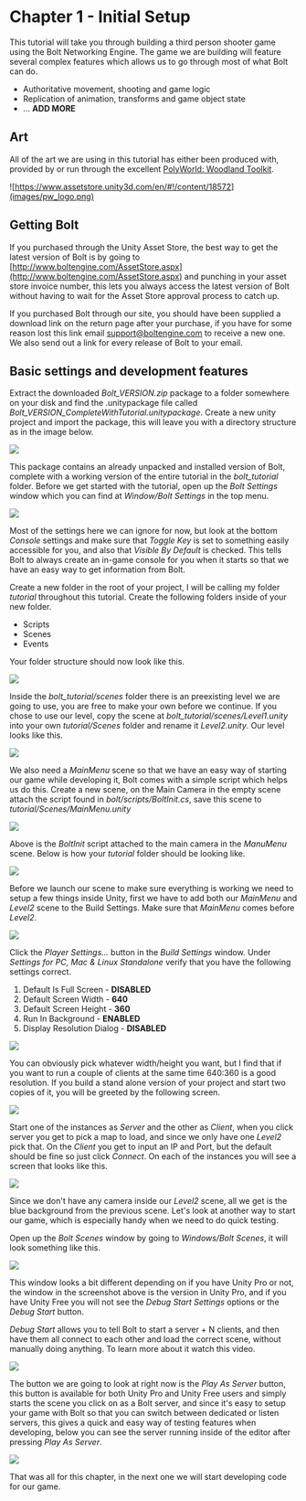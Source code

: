 # Chapter 1 - Initial Setup

This tutorial will take you through building a third person shooter game using the Bolt Networking Engine. The game
we are building will feature several complex features which allows us to go through most of what Bolt can do.

 * Authoritative movement, shooting and game logic
 * Replication of animation, transforms and game object state
 * ... **ADD MORE**

## Art

All of the art we are using in this tutorial has either been produced with, provided by or run through the excellent [PolyWorld: Woodland Toolkit](https://www.assetstore.unity3d.com/en/#!/content/18572).

![https://www.assetstore.unity3d.com/en/#!/content/18572](images/pw_logo.png)


## Getting Bolt

If you purchased through the Unity Asset Store, the best way to get the latest version of Bolt is by going to [http://www.boltengine.com/AssetStore.aspx](http://www.boltengine.com/AssetStore.aspx) and punching in your asset store invoice number, this lets you always access the latest version of Bolt without having to wait for the Asset Store approval process to catch up.

If you purchased Bolt through our site, you should have been supplied a download link on the return page after your purchase, if you have for some reason lost this link email [support@boltengine.com](support@boltengine.com) to receive a new one. We also send out a link for every release of Bolt to your email. 

## Basic settings and development features

Extract the downloaded *Bolt\_VERSION.zip* package to a folder somewhere on your disk and find the .unitypackage file called *Bolt\_VERSION_CompleteWithTutorial.unitypackage*. Create a new unity project and import the package, this will leave you with a directory structure as in the image below.

![](images/img0.png)

This package contains an already unpacked and installed version of Bolt, complete with a working version of the entire tutorial in the *bolt\_tutorial* folder. Before we get started with the tutorial, open up the *Bolt Settings* window which you can find at *Window/Bolt Settings* in the top menu.

![](images/img1.png)

Most of the settings here we can ignore for now, but look at the bottom *Console* settings and make sure that *Toggle Key* is set to something easily accessible for you, and also that *Visible By Default* is checked. This tells Bolt to always create an in-game console for you when it starts so that we have an easy way to get information from Bolt.   

Create a new folder in the root of your project, I will be calling my folder *tutorial* throughout this tutorial. Create the following folders inside of your new folder.

* Scripts
* Scenes
* Events

Your folder structure should now look like this.
 
![](images/img3.png)

Inside the *bolt\_tutorial/scenes* folder there is an preexisting level we are going to use, you are free to make your own before we continue. If you chose to use our level, copy the scene at *bolt\_tutorial/scenes/Level1.unity* into your own *tutorial/Scenes* folder and rename it *Level2.unity*. Our level looks like this.

![](images/img2.png)

We also need a *MainMenu* scene so that we have an easy way of starting our game while developing it, Bolt comes with a simple script which helps us do this. Create a new scene, on the Main Camera in the empty scene attach the script found in *bolt/scripts/BoltInit.cs*, save this scene to *tutorial/Scenes/MainMenu.unity*

![](images/img4.png)

Above is the *BoltInit* script attached to the main camera in the *ManuMenu* scene. Below is how your *tutorial* folder should be looking like.

![](images/img5.png)

Before we launch our scene to make sure everything is working we need to setup a few things inside Unity, first we  have to add both our *MainMenu* and *Level2* scene to the Build Settings. Make sure that *MainMenu* comes before *Level2*.

![](images/img6.png)

Click the *Player Settings...* button in the *Build Settings* window. Under *Settings for PC, Mac & Linux Standalone* verify that you have the following settings correct.

1. Default Is Full Screen - **DISABLED**  
2. Default Screen Width - **640**
3. Default Screen Height - **360**
4. Run In Background - **ENABLED**
5. Display Resolution Dialog - **DISABLED**

![](images/img7.png) 

You can obviously pick whatever width/height you want, but I find that if you want to run a couple of clients at the same time 640:360 is a good resolution. If you build a stand alone version of your project and start two copies of it, you will be greeted by the following screen.

![](images/img8.png)

Start one of the instances as *Server* and the other as *Client*, when you click server you get to pick a map to load, and since we only have one *Level2* pick that. On the *Client* you get to input an IP and Port, but the default should be fine so just click *Connect*. On each of the instances you will see a screen that looks like this.

![](images/img9.png)

Since we don't have any camera inside our *Level2* scene, all we get is the blue background from the previous scene. Let's look at another way to start our game, which is especially handy when we need to do quick testing.

Open up the *Bolt Scenes* window by going to *Windows/Bolt Scenes*, it will look something like this.

![](images/img10.png)

This window looks a bit different depending on if you have Unity Pro or not, the window in the screenshot above is the version in Unity Pro, and if you have Unity Free you will not see the *Debug Start Settings* options or the *Debug Start* button. 

*Debug Start* allows you to tell Bolt to start a server + N clients, and then have them all connect to each other and load the correct scene, without manually doing anything. To learn more about it watch this video.

[![](http://img.youtube.com/vi/SIBu4SGxcRU/0.jpg)](http://www.youtube.com/watch?v=SIBu4SGxcRU)

The button we are going to look at right now is the *Play As Server* button, this button is available for both Unity Pro and Unity Free users and simply starts the scene you click on as a Bolt server, and since it's easy to setup your game with Bolt so that you can switch between dedicated or listen servers, this gives a quick and easy way of testing features when developing, below you can see the server running inside of the editor after pressing *Play As Server*.  

![](images/img11.png)

That was all for this chapter, in the next one we will start developing code for our game.